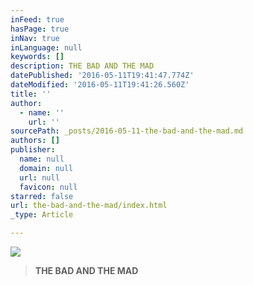 ```yaml
---
inFeed: true
hasPage: true
inNav: true
inLanguage: null
keywords: []
description: THE BAD AND THE MAD
datePublished: '2016-05-11T19:41:47.774Z'
dateModified: '2016-05-11T19:41:26.560Z'
title: ''
author:
  - name: ''
    url: ''
sourcePath: _posts/2016-05-11-the-bad-and-the-mad.md
authors: []
publisher:
  name: null
  domain: null
  url: null
  favicon: null
starred: false
url: the-bad-and-the-mad/index.html
_type: Article

---
```

![](https://the-grid-user-content.s3-us-west-2.amazonaws.com/c73cf6af-601c-4edf-9ac9-f8f8512761bd.png)

> **THE BAD AND THE MAD**
